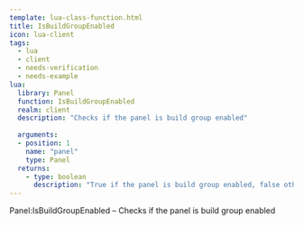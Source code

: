 ```yaml
---
template: lua-class-function.html
title: IsBuildGroupEnabled
icon: lua-client
tags:
  - lua
  - client
  - needs-verification
  - needs-example
lua:
  library: Panel
  function: IsBuildGroupEnabled
  realm: client
  description: "Checks if the panel is build group enabled"
  
  arguments:
  - position: 1
    name: "panel"
    type: Panel
  returns:
    - type: boolean
      description: "True if the panel is build group enabled, false otherwise"
---
```


<div class="lua__search__keywords">
Panel:IsBuildGroupEnabled &#x2013; Checks if the panel is build group enabled
</div>
